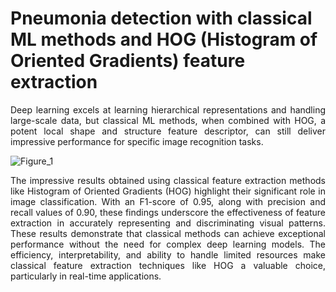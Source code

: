 # Pneumonia detection with classical ML methods and HOG (Histogram of Oriented Gradients) feature extraction
<p align="justify"> Deep learning excels at learning hierarchical representations and handling large-scale data, but classical ML methods, when combined with HOG, a potent local shape and structure feature descriptor, can still deliver impressive performance for specific image recognition tasks. </p>

![Figure_1](https://github.com/nekxt/pneumonia-LogReg-HOG/assets/129678580/57a54aad-6fa3-46e0-9b23-daabd0026e7d)

<p align="justify">
The impressive results obtained using classical feature extraction methods like Histogram of Oriented Gradients (HOG) highlight their significant role in image classification. With an F1-score of 0.95, along with precision and recall values of 0.90, these findings underscore the effectiveness of feature extraction in accurately representing and discriminating visual patterns. These results demonstrate that classical methods can achieve exceptional performance without the need for complex deep learning models. The efficiency, interpretability, and ability to handle limited resources make classical feature extraction techniques like HOG a valuable choice, particularly in real-time applications. </p>
